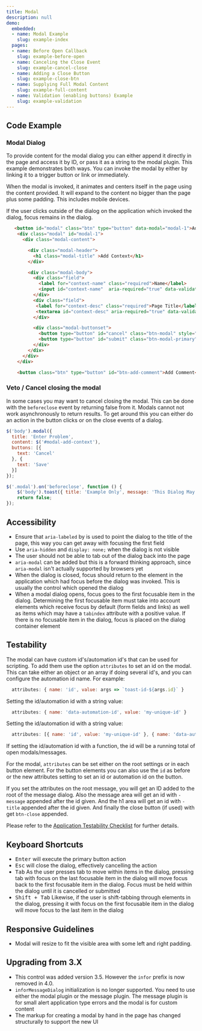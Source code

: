 ```yaml
---
title: Modal
description: null
demo:
  embedded:
  - name: Modal Example
    slug: example-index
  pages:
  - name: Before Open Callback
    slug: example-before-open
  - name: Canceling the Close Event
    slug: example-cancel-close
  - name: Adding a Close Button
    slug: example-close-btn
  - name: Supplying Full Modal Content
    slug: example-full-content
  - name: Validation (enabling buttons) Example
    slug: example-validation
---
```


## Code Example

### Modal Dialog

To provide content for the modal dialog you can either append it directly in the page and access it by ID, or pass it as a string to the modal plugin. This example demonstrates both ways. You can invoke the modal by either by linking it to a trigger button or link or immediately.

When the modal is invoked, it animates and centers itself in the page using the content provided. It will expand to the content no bigger than the page plus some padding. This includes mobile devices.

If the user clicks outside of the dialog on the application which invoked the dialog, focus remains in the dialog.

```html
   <button id="modal" class="btn" type="button" data-modal="modal-1">Add Context</button>
    <div class="modal" id="modal-1">
      <div class="modal-content">

        <div class="modal-header">
          <h1 class="modal-title" >Add Context</h1>
        </div>

        <div class="modal-body">
          <div class="field">
            <label for="context-name" class="required">Name</label>
            <input id="context-name"  aria-required="true" data-validate="required" name="context-name" type="text">
          </div>
          <div class="field">
           <label for="context-desc" class="required">Page Title</label>
           <textarea id="context-desc" aria-required="true" data-validate="required" name="context-desc"></textarea>
          </div>

          <div class="modal-buttonset">
            <button type="button" id="cancel" class="btn-modal" style="width:50%">Cancel</button>
            <button type="button" id="submit" class="btn-modal-primary" style="width:50%">Submit</button>
          </div>
        </div>
      </div>
    </div>

    <button class="btn" type="button" id="btn-add-comment">Add Comment</button>
```

### Veto / Cancel closing the modal

In some cases you may want to cancel closing the modal. This can be done with the `beforeclose` event by returning false from it. Modals cannot not work asynchronously to return results. To get around this you can either do an action in the button clicks or on the close events of a dialog.

```javascript
$('body').modal({
  title: 'Enter Problem',
  content: $('#modal-add-context'),
  buttons: [{
    text: 'Cancel'
  }, {
    text: 'Save'
  }]
});

$('.modal').on('beforeclose', function () {
    $('body').toast({ title: 'Example Only', message: 'This Dialog May not be closed.'});
    return false;
});
```

## Accessibility

- Ensure that `aria-labeled` by is used to point the dialog to the title of the page, this way you can get away with focusing the first field
- Use `aria-hidden` and `display: none;` when the dialog is not visible
- The user should not be able to tab out of the dialog back into the page
- `aria-modal` can be added but this is a forward thinking approach, since `aria-modal` isn't actually supported by browsers yet
- When the dialog is closed, focus should return to the element in the application which had focus before the dialog was invoked. This is usually the control which opened the dialog
- When a modal dialog opens, focus goes to the first focusable item in the dialog. Determining the first focusable item must take into account elements which receive focus by default (form fields and links) as well as items which may have a `tabindex` attribute with a positive value. If there is no focusable item in the dialog, focus is placed on the dialog container element

## Testability

The modal can have custom id's/automation id's that can be used for scripting. To add them use the option `attributes` to set an id on the modal. This can take either an object or an array if doing several id's, and you can configure the automation id name. For example:

```js
  attributes: { name: 'id', value: args => `toast-id-${args.id}` }
```

Setting the id/automation id with a string value:

```js
  attributes: { name: 'data-automation-id', value: 'my-unique-id' }
```

Setting the id/automation id with a string value:

```js
  attributes: [{ name: 'id', value: 'my-unique-id' }, { name: 'data-automation-id', value: 'my-unique-id' }]
```

If setting the id/automation id with a function, the id will be a running total of open modals/messages.

For the modal, `attributes` can be set either on the root settings or in each button element. For the button elements you can also use the `id` as before or the new attributes setting to set an id or automation id on the button.

If you set the attributes on the root message, you will get an ID added to the root of the message dialog. Also the message area will get an id with `-message` appended after the id given. And the h1 area will get an id with `-title` appended after the id given. And finally the close button (if used) with get `btn-close` appended.

Please refer to the [Application Testability Checklist](https://design.infor.com/resources/application-testability-checklist) for further details.

## Keyboard Shortcuts

- <kbd>Enter</kbd> will execute the primary button action
- <kbd>Esc</kbd> will close the dialog, effectively cancelling the action
- <kbd>Tab</kbd> As the user presses tab to move within items in the dialog, pressing tab with focus on the last focusable item in the dialog will move focus back to the first focusable item in the dialog. Focus must be held within the dialog until it is cancelled or submitted
- <kbd>Shift + Tab</kbd> Likewise, if the user is shift-tabbing through elements in the dialog, pressing it with focus on the first focusable item in the dialog will move focus to the last item in the dialog

## Responsive Guidelines

- Modal will resize to fit the visible area with some left and right padding.

## Upgrading from 3.X

- This control was added version 3.5. However the `infor` prefix is now removed in 4.0.
- `inforMessageDialog` initialization is no longer supported. You need to use either the modal plugin or the message plugin. The message plugin is for small alert application type errors and the modal is for custom content
- The markup for creating a modal by hand in the page has changed structurally to support the new UI
